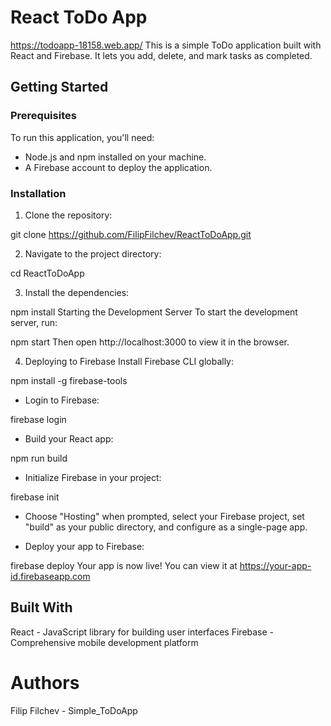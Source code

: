 
# React ToDo App
https://todoapp-18158.web.app/
This is a simple ToDo application built with React and Firebase. It lets you add, delete, and mark tasks as completed.

## Getting Started

### Prerequisites

To run this application, you'll need:

- Node.js and npm installed on your machine.
- A Firebase account to deploy the application.

### Installation

1. Clone the repository:


git clone https://github.com/FilipFilchev/ReactToDoApp.git

2. Navigate to the project directory:

cd ReactToDoApp

3. Install the dependencies:

npm install
Starting the Development Server
To start the development server, run:

npm start
Then open http://localhost:3000 to view it in the browser.

4. Deploying to Firebase
Install Firebase CLI globally:

npm install -g firebase-tools

- Login to Firebase:

firebase login

- Build your React app:

npm run build

- Initialize Firebase in your project:

firebase init

- Choose "Hosting" when prompted, select your Firebase project, set "build" as your public directory, and configure as a single-page app.

- Deploy your app to Firebase:

firebase deploy
Your app is now live! You can view it at https://your-app-id.firebaseapp.com

## Built With
React - JavaScript library for building user interfaces
Firebase - Comprehensive mobile development platform

# Authors
Filip Filchev - Simple_ToDoApp 
